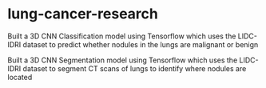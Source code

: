 # lung-cancer-research

Built a 3D CNN Classification model using Tensorflow which uses the LIDC-IDRI dataset to predict whether nodules in the lungs are malignant or benign

Built a 3D CNN Segmentation model using Tensorflow which uses the LIDC-IDRI dataset to segment CT scans of lungs to identify where nodules are located

